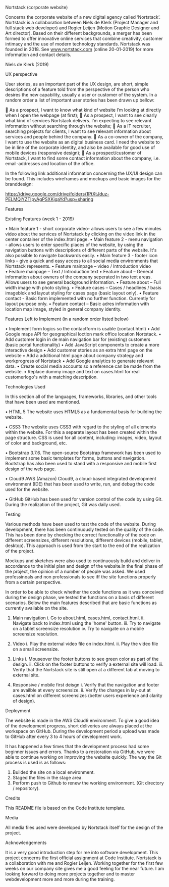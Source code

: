 Nortstack (corporate website)

Concerns the corporate website of a new digital agency called  ‘Nortstack’. Nortstack is a collaboration between Niels de Klerk (Project Manager and full stack web developer) and Rogier Leijen (Motion Graphic Designer and Art director). 
Based on their different backgrounds, a merger has been formed to offer innovative online services that combine creativity, customer intimacy and the use of modern technology standards. 
Nortstack was founded in 2018. See www.nortstack.com (online 20-01-2019) for more information and contact details. 

Niels de Klerk (2019) 

UX perspective 

User stories, as an important part of the UX design, are short, simple descriptions of a feature told from the perspective of the person who desires the new capability, 
usually a user or customer of the system. In a random order a list of important user stories has been drawn up bellow: 

	As a prospect, I want to know what kind of website I’m looking at directly when I open the webpage (at first); 
	As a prospect, I want to see clearly what kind of services Nortstack delivers. I’m expecting to see relevant information without searching through the website; 
	As a IT recruiter, searching projects for clients, I want to see relevant information about services and people behind the company. 
	As a co-owner of the company, I want to use the website as an digital business card. I need the website to be in line of the corporate identity, and also be available for good use of mobile devices (responsive design); 
	As a prospect/customer of Nortstack, I want to find some contact information about the company, i.e. email-addresses and location of the office.  


In the following link additional information concerning the UX/UI design can be found. This includes wireframes and mockups and basic images for the branddesign: 

https://drive.google.com/drive/folders/1PtXtJduz-PELMQiYZTIpvAgPSXKjqaYd?usp=sharing

Features

Existing Features (week 1 - 2019) 

•	Main feature 1 -  short corporate video- allows users to see a few minutes video about the services of Nortstack by clicking on the video link in the center container of the index.html page. 
•	Main feature 2 - menu navigation - allows users to enter specific places of the website, by using the navigation buttons with descriptions of different parts of the website. It's also possible to navigate backwards easily.
•	Main feature 3 - footer icon links – give a quick and easy access to all social media environments that Nortstack represents. 
•	Feature mainpage – video / Introduction video  
•	Feature mainpage – Text / Introduction text 
•	Feature about – General information about owners of the company seperated in two text areas. Allows users to see general  background information. 
•	Feature about – Full width image with photo styling. 
•	Feature cases –  Cases / headlines / basis imageblok and layout styling for cases page (basic layout only). 
•	Feature contact - Basic form implemented with no further function. Currently for layout purpose only. 
•	Feature contact – Basic adres information with location map image, styled in general company identity. 

Features Left to Implement (in a random order listed below)

•	Implement form logics so the contactform is usable (contact.html)
•	Add Google maps API for geographical loction mark office location Nortstack.
•	Add customer login in de main navigation bar for (existing) customers (basic portal functionality) 
•	Add JavaScript components to create a more interactive design 
•	Add customer stories as an extra html page on the website 
•	Add a additional html page about company strategy and workprogress of Nortstack
•	Add Google analytics to generate relevant data. 
• Create social media accounts so a reference can be made from the website. 
• Replace dummy image and text on cases.html for real customerlogo's with a matching description.  

Technologies Used

In this section all of the languages, frameworks, libraries, and other tools that have been used are mentioned. 

•	HTML 5
The website uses HTML5 as a fundamental basis for building the website.

•	CSS3
The website uses CSS3 with regard to the styling of all elements within the website. For this a separate layout has been created within the page structure. CSS is used for all content, including: images, video, layout of color and background, etc.

•	Bootstrap 3.7.6.
The open-source Bootstrap framework has been used to implement some basic templates for forms, buttons and navigation. Bootstrap has also been used to stand with a responsive and mobile first design of the web page.

•	Cloud9
AWS (Amazon) Cloud9, a cloud-based integrated development environment (IDE) that has been used to write, run, and debug the code used for the website. 

•	GitHub
GitHub has been used for version control of the code by using Git. During the realization of the project, Git was daily used.

Testing

Various methods have been used to test the code of the website. During development, there has been continuously tested on the quality of the code. This has been done by checking the correct functionality of the code on different screensizes, different resolutions, different devices (mobile, tablet, desktop). This approach is used from the start to the end of the realization of the project.

Mockups and sketches were also used to continuously build and deliver in accordance to the initial plan and design of the website.In the final phase of the project, the opinion of a number of people was asked. We used professinoals and non professionals to see iff the site functions properly from a certain perspective. 

In order to be able to check whether the code functions as it was conceived during the design phase, we tested the functions on a basis of different scenarios. Below the main features described that are basic functions as currently available on the site.

1. Main navigation
  i. Go to about.html, cases.html, contact.html. 
  ii. Navigate back to index.html using the 'home' button.
  iii. Try to navigate on a tablet screensize resolution
  iv. Try to navigate on a mobile screensize resolution. 
  
2. Video 
  i. Play the external video file on index.html. 
  ii. Play the video file on a small screensize. 
 
3. Links
  i. Mouseover the footer buttons to see green color as part of the design.
  ii. Click on the footer buttons to verify a external site will load.
  iii. Verify that the Nortstack site is still open at a different tab at moving to external site. 

4. Responsive / mobile first deisgn
  i. Verify that the navigation and footer are availble at every screensize.
  ii. Verify the changes in lay-out at cases.html on different screensizes (better users experience and clarity of design).

Deployment

The website is made in the AWS Cloud9 environment. To give a good idea of the development progress, short deliveries are always placed at the workspace on GitHub. During the development period a upload was made to GitHub after every 3 to 4 hours of development work.

It has happened a few times that the development process had some beginner issues and errors. Thanks to a restoration via GitHub, we were able to continue working on improving the website quickly. The way the Git process is used is as follows:

1. Builded the site on a local environment.
2. Staged the files in the stage area.
3. Perform push to Github to renew the working environment. (Git directory / repository).

Credits

This README file is based on the Code Institute template.

Media

All media files used were developed by Nortstack itself for the design of the project. 

Acknowledgements

It is a very good introduction step for me into software development. This project concerns the first official assignment at Code Institute. Nortstack is a collaboration with me and Rogier Leijen. Working together for the first few weeks on our company site gives me a good feeling for the near future. I am looking forward to doing more projects together and to master webdevelopment more and more during the training. 
